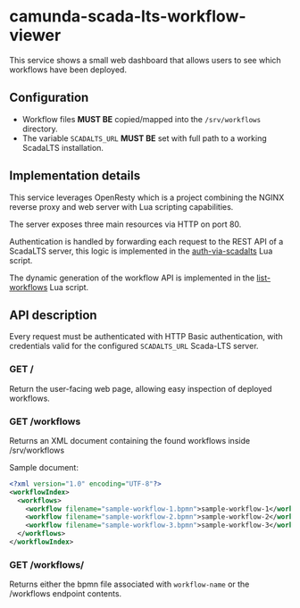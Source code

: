 # camunda-scada-lts-workflow-viewer

This service shows a small web dashboard that allows users to see which workflows have been deployed.

## Configuration

- Workflow files **MUST BE** copied/mapped into the `/srv/workflows` directory.
- The variable `SCADALTS_URL` **MUST BE** set with full path to a working ScadaLTS installation.

## Implementation details

This service leverages OpenResty which is a project combining the NGINX reverse proxy and web server with Lua scripting capabilities.

The server exposes three main resources via HTTP on port 80.

Authentication is handled by forwarding each request to the REST API of a ScadaLTS server, this logic is implemented in the [auth-via-scadalts](lua/auth-via-scadalts.lua) Lua script.

The dynamic generation of the workflow API is implemented in the [list-workflows](lua/list-workflows.lua) Lua script.

## API description

Every request must be authenticated with HTTP Basic authentication, with credentials valid for the configured `SCADALTS_URL` Scada-LTS server.

### GET /

Return the user-facing web page, allowing easy inspection of deployed workflows.

### GET /workflows

Returns an XML document containing the found workflows inside /srv/workflows

Sample document:

```xml
<?xml version="1.0" encoding="UTF-8"?>
<workflowIndex>
  <workflows>
    <workflow filename="sample-workflow-1.bpmn">sample-workflow-1</workflow>
    <workflow filename="sample-workflow-2.bpmn">sample-workflow-2</workflow>
    <workflow filename="sample-workflow-3.bpmn">sample-workflow-3</workflow>
  </workflows>
</workflowIndex>
```

### GET /workflows/<workflow-name>

Returns either the bpmn file associated with `workflow-name` or the /workflows endpoint contents.
